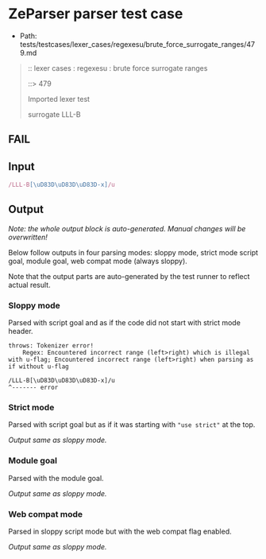 # ZeParser parser test case

- Path: tests/testcases/lexer_cases/regexesu/brute_force_surrogate_ranges/479.md

> :: lexer cases : regexesu : brute force surrogate ranges
>
> ::> 479
>
> Imported lexer test
>
> surrogate LLL-B

## FAIL

## Input

`````js
/LLL-B[\uD83D\uD83D\uD83D-x]/u
`````

## Output

_Note: the whole output block is auto-generated. Manual changes will be overwritten!_

Below follow outputs in four parsing modes: sloppy mode, strict mode script goal, module goal, web compat mode (always sloppy).

Note that the output parts are auto-generated by the test runner to reflect actual result.

### Sloppy mode

Parsed with script goal and as if the code did not start with strict mode header.

`````
throws: Tokenizer error!
    Regex: Encountered incorrect range (left>right) which is illegal with u-flag; Encountered incorrect range (left>right) when parsing as if without u-flag

/LLL-B[\uD83D\uD83D\uD83D-x]/u
^------- error
`````

### Strict mode

Parsed with script goal but as if it was starting with `"use strict"` at the top.

_Output same as sloppy mode._

### Module goal

Parsed with the module goal.

_Output same as sloppy mode._

### Web compat mode

Parsed in sloppy script mode but with the web compat flag enabled.

_Output same as sloppy mode._
